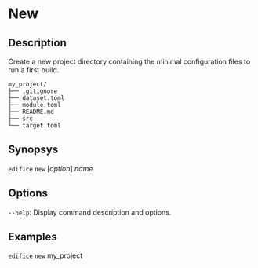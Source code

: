 # New

## Description

Create a new project directory containing the minimal configuration files to run a first build.

``` shell
my_project/
├── .gitignore
├── dataset.toml
├── module.toml
├── README.md
├── src
└── target.toml
```

## Synopsys

`edifice` `new` [*option*] *name*

## Options

`--help`: Display command description and options.

## Examples

`edifice` `new` my_project 